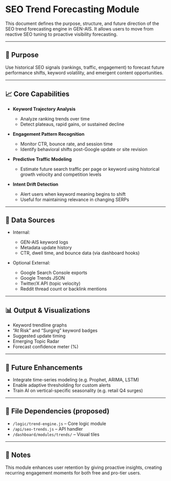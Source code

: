 # SEO Trend Forecasting Module

This document defines the purpose, structure, and future direction of the SEO trend forecasting engine in GEN-AIS. It allows users to move from reactive SEO tuning to proactive visibility forecasting.

---

## 🎯 Purpose

Use historical SEO signals (rankings, traffic, engagement) to forecast future performance shifts, keyword volatility, and emergent content opportunities.

---

## 📈 Core Capabilities

- **Keyword Trajectory Analysis**
  - Analyze ranking trends over time
  - Detect plateaus, rapid gains, or sustained decline

- **Engagement Pattern Recognition**
  - Monitor CTR, bounce rate, and session time
  - Identify behavioral shifts post-Google update or site revision

- **Predictive Traffic Modeling**
  - Estimate future search traffic per page or keyword using historical growth velocity and competition levels

- **Intent Drift Detection**
  - Alert users when keyword meaning begins to shift
  - Useful for maintaining relevance in changing SERPs

---

## 🔄 Data Sources

- Internal:  
  - GEN-AIS keyword logs  
  - Metadata update history  
  - CTR, dwell time, and bounce data (via dashboard hooks)

- Optional External:  
  - Google Search Console exports  
  - Google Trends JSON  
  - Twitter/X API (topic velocity)  
  - Reddit thread count or backlink mentions

---

## 📊 Output & Visualizations

- Keyword trendline graphs  
- “At Risk” and “Surging” keyword badges  
- Suggested update timing  
- Emerging Topic Radar  
- Forecast confidence meter (%)

---

## 🚀 Future Enhancements

- Integrate time-series modeling (e.g. Prophet, ARIMA, LSTM)  
- Enable adaptive thresholding for custom alerts  
- Train AI on vertical-specific seasonality (e.g. retail Q4 surges)

---

## 🧱 File Dependencies (proposed)

- `/logic/trend-engine.js` – Core logic module  
- `/api/seo-trends.js` – API handler  
- `/dashboard/modules/trends/` – Visual tiles

---

## 👥 Notes

This module enhances user retention by giving proactive insights, creating recurring engagement moments for both free and pro-tier users.

